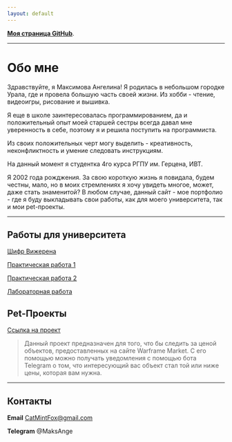 ```yaml
---
layout: default
---
```


**[Моя страница GitHub](https://github.com/MintAnge)**.

* * *

# Обо мне

Здравствуйте, я Максимова Ангелина! 
Я родилась в небольшом городке Урала, где и провела большую часть своей жизни. Из хобби - чтение, видеоигры, рисование и вышивка.

Я еще в школе заинтересовалась программированием, да и положительный опыт моей старшей сестры всегда давал мне уверенность в себе, поэтому я и решила поступить на программиста.

Из своих положительных черт могу выделить - креативность, неконфликтность и умение следовать инструкциям. 

На данный момент я студентка 4го курса РГПУ им. Герцена, ИВТ.

Я 2002 года рожджения. За свою короткую жизнь я повидала, будем честны, мало, но в моих стремлениях я хочу увидеть многое, может, даже стать знаменитой?
В любом случае, данный сайт - мое портфолио - где я буду выкладывать свои работы, как для моего университета, так и мои pet-проекты.

* * *

## Работы для университета

[Шифр Вижерена](https://github.com/MintAnge/-------)

[Практическая работа 1](https://github.com/MintAnge/-1-)
 
[Практическая работа 2](https://github.com/MintAnge/Practice-2)

[Лабораторная работа](https://github.com/MintAnge/Web_lab_String)



## Pet-Проекты

[Ссылка на проект](https://github.com/MintAnge/warframe-market-helper) 
>
> Данный проект предназначен для того, что бы следить за ценой объектов, предоставленных на сайте Warframe Market.
> С его помощью можно получать уведомления с помощью бота Telegram о том, что интересующий вас объект стал той или ниже цены, которая вам нужна.
>

* * *

## Контакты

**Email** CatMintFox@gmail.com

**Telegram** @MaksAnge
